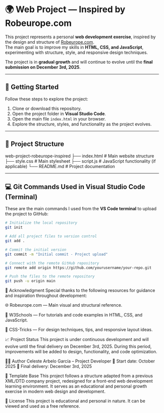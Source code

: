 # 🌍 Web Project — Inspired by Robeurope.com

This project represents a personal **web development exercise**, inspired by the design and structure of [Robeurope.com](https://www.robeurope.com).  
The main goal is to improve my skills in **HTML, CSS, and JavaScript**, experimenting with structure, style, and responsive design techniques.  

The project is in **gradual growth** and will continue to evolve until the **final submission on December 3rd, 2025**.

---

## 🚀 Getting Started

Follow these steps to explore the project:

1. Clone or download this repository.  
2. Open the project folder in **Visual Studio Code**.  
3. Open the main file `index.html` in your browser.  
4. Explore the structure, styles, and functionality as the project evolves.

---

## 📁 Project Structure

web-project-robeurope-inspired
├── index.html # Main website structure
├── style.css # Main stylesheet
├── script.js # JavaScript functionality (if applicable)
└── README.md # Project documentation

---

## 💻 Git Commands Used in Visual Studio Code (Terminal)

These are the main commands I used from the **VS Code terminal** to upload the project to GitHub:

```bash
# Initialize the local repository
git init

# Add all project files to version control
git add .

# Commit the initial version
git commit -m "Initial commit - Project upload"

# Connect with the remote GitHub repository
git remote add origin https://github.com/yourusername/your-repo.git

# Push the files to the remote repository
git push -u origin main
``` 

🙌 Acknowledgment
Special thanks to the following resources for guidance and inspiration throughout development:

🌐 Robeurope.com — Main visual and structural reference.

📘 W3Schools — For tutorials and code examples in HTML, CSS, and JavaScript.

🎨 CSS-Tricks — For design techniques, tips, and responsive layout ideas.

📈 Project Status
This project is under continuous development and will evolve until the final delivery on December 3rd, 2025.
During this period, improvements will be added to design, functionality, and code optimization.

👩‍💻 Author
Celeste Arbelo García – Project Developer
📅 Start date: October 2025
📆 Final delivery: December 3rd, 2025

🧩 Template Base
This project follows a structure adapted from a previous XML/DTD company project, redesigned for a front-end web development learning environment.
It serves as an educational and personal growth exercise in modern web design and development.

🪪 License
This project is educational and personal in nature.
It can be viewed and used as a free reference.